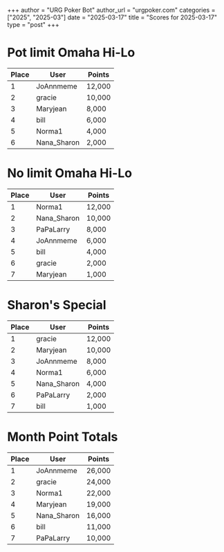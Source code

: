 +++
author = "URG Poker Bot"
author_url = "urgpoker.com"
categories = ["2025", "2025-03"]
date = "2025-03-17"
title = "Scores for 2025-03-17"
type = "post"
+++
# Pot limit Omaha Hi-Lo

| Place | User | Points |
|-------|------|--------|
| 1 | JoAnnmeme | 12,000 |
| 2 | gracie | 10,000 |
| 3 | Maryjean | 8,000 |
| 4 | bill | 6,000 |
| 5 | Norma1 | 4,000 |
| 6 | Nana_Sharon | 2,000 |

# No limit Omaha Hi-Lo

| Place | User | Points |
|-------|------|--------|
| 1 | Norma1 | 12,000 |
| 2 | Nana_Sharon | 10,000 |
| 3 | PaPaLarry | 8,000 |
| 4 | JoAnnmeme | 6,000 |
| 5 | bill | 4,000 |
| 6 | gracie | 2,000 |
| 7 | Maryjean | 1,000 |

# Sharon's Special

| Place | User | Points |
|-------|------|--------|
| 1 | gracie | 12,000 |
| 2 | Maryjean | 10,000 |
| 3 | JoAnnmeme | 8,000 |
| 4 | Norma1 | 6,000 |
| 5 | Nana_Sharon | 4,000 |
| 6 | PaPaLarry | 2,000 |
| 7 | bill | 1,000 |

# Month Point Totals

| Place | User | Points |
|-------|------|--------|
| 1 | JoAnnmeme | 26,000 |
| 2 | gracie | 24,000 |
| 3 | Norma1 | 22,000 |
| 4 | Maryjean | 19,000 |
| 5 | Nana_Sharon | 16,000 |
| 6 | bill | 11,000 |
| 7 | PaPaLarry | 10,000 |
